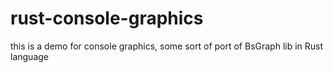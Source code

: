 # rust-console-graphics
this is a demo for console graphics, some sort of port of BsGraph lib in Rust language
